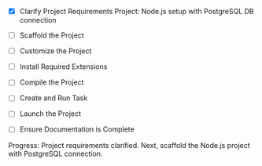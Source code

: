 - [x] Clarify Project Requirements
  Project: Node.js setup with PostgreSQL DB connection

- [ ] Scaffold the Project
- [ ] Customize the Project
- [ ] Install Required Extensions
- [ ] Compile the Project
- [ ] Create and Run Task
- [ ] Launch the Project
- [ ] Ensure Documentation is Complete

Progress: Project requirements clarified. Next, scaffold the Node.js project with PostgreSQL connection.
